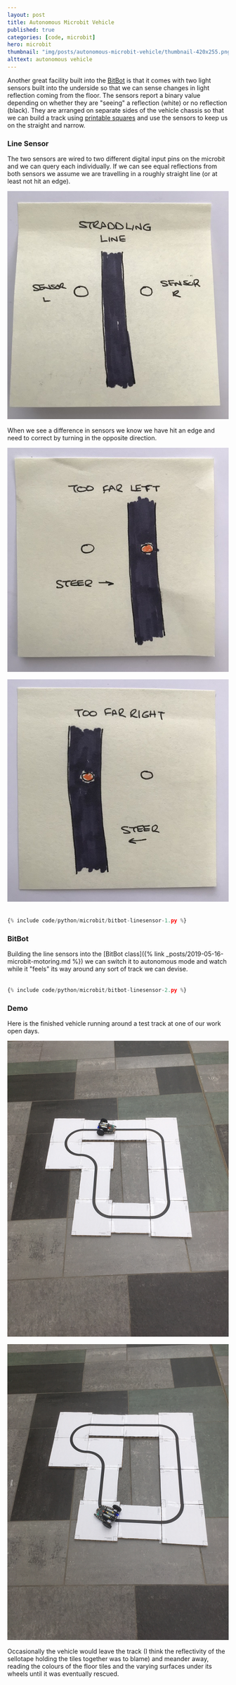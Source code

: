```yaml
---
layout: post
title: Autonomous Microbit Vehicle
published: true
categories: [code, microbit]
hero: microbit
thumbnail: "img/posts/autonomous-microbit-vehicle/thumbnail-420x255.png"
alttext: autonomous vehicle
---
```


Another great facility built into the <a href="http://4tronix.co.uk/blog/?p=1490">BitBot</a> is that it comes with two
light sensors built into the underside so that we can sense changes in light reflection coming from the floor. The sensors
report a binary value depending on whether they are "seeing" a reflection (white) or no reflection (black). They are arranged
on separate sides of the vehicle chassis so that we can build a track using <a href="http://robotsquare.com/wp-content/uploads/2012/11/linefollowtiles.pdf">printable
squares</a> and use the sensors to keep us on the straight and narrow.



### Line Sensor

The two sensors are wired to two different digital input pins on the microbit and we can query each individually. If we can see
equal reflections from both sensors we assume we are travelling in a roughly straight line (or at least not hit an edge). 

![straddling the line](/img/posts/autonomous-microbit-vehicle/straddling.jpg)


When we see a difference in sensors we know we have hit an edge and need to correct by turning in the opposite direction.

![too far left](/img/posts/autonomous-microbit-vehicle/too-far-left.jpg)

![too far right](/img/posts/autonomous-microbit-vehicle/too-far-right.jpg)


```python

{% include code/python/microbit/bitbot-linesensor-1.py %}

```

### BitBot

Building the line sensors into the [BitBot class]({% link _posts/2019-05-16-microbit-motoring.md %}) we can switch it to autonomous
mode and watch while it "feels" its way around any sort of track we can devise.

```python

{% include code/python/microbit/bitbot-linesensor-2.py %}

```

### Demo

Here is the finished vehicle running around a test track at one of our work open days.

![starting off](/img/posts/autonomous-microbit-vehicle/autonomous-1.png)

![running round the track](/img/posts/autonomous-microbit-vehicle/autonomous-2.png)

Occasionally the vehicle would leave the track (I think the reflectivity of the sellotape holding the tiles together was to blame) and meander away, reading the colours of the floor tiles
and the varying surfaces under its wheels until it was eventually rescued.
